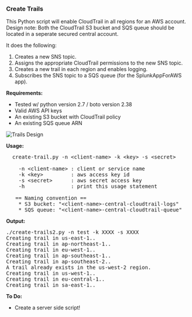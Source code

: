 ### Create Trails

This Python script will enable CloudTrail in all regions for an AWS account.  Design note: Both the CloudTrail S3 bucket and SQS queue should be located in a seperate secured central account.

It does the following:
<ol>
  <li> Creates a new SNS topic.
  <li> Assigns the appropriate CloudTrail permissions to the new SNS topic.
  <li> Creates a new trail in each region and enables logging.
  <li> Subscribes the SNS topic to a SQS queue (for the SplunkAppForAWS app).
</ol>

<b>Requirements:</b>
<ul>
 <li> Tested w/ python version 2.7 / boto version 2.38
 <li> Valid AWS API keys
 <li> An existing S3 bucket with CloudTrail policy
 <li> An existing SQS queue ARN
</ul>

![Trails Design](https://s3-us-west-2.amazonaws.com/toddm92/public/diagrams/cloudtrail-design.jpg)

<b> Usage: </b>

<pre>
  create-trail.py -n &lt;client-name&gt; -k &lt;key&gt; -s &lt;secret&gt;

    -n &lt;client-name&gt; : client or service name
    -k &lt;key&gt;         : aws access key id
    -s &lt;secret&gt;      : aws secret access key
    -h               : print this usage statement

   == Naming convention ==
    * S3 bucket: "&lt;client-name&gt;-central-cloudtrail-logs"
    * SQS queue: "&lt;client-name&gt;-central-cloudtrail-queue"
</pre>

<b> Output: </b>

<pre>
./create-trails2.py -n test -k XXXX -s XXXX
Creating trail in us-east-1..
Creating trail in ap-northeast-1..
Creating trail in eu-west-1..
Creating trail in ap-southeast-1..
Creating trail in ap-southeast-2..
A trail already exists in the us-west-2 region.
Creating trail in us-west-1..
Creating trail in eu-central-1..
Creating trail in sa-east-1..
</pre>

<b> To Do: </b>
<ul>
  <li> Create a server side script!
</ul>
